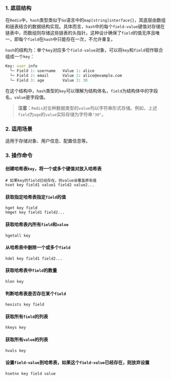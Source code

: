 ### 1. 底层结构

在`Redis`中，`hash`类型类似于`Go`语言中的`map[string]interface{}`，其底层由数组和链表结合的数据结构实现。具体而言，`hash`中的每个`field-value`键值对存储在链表中，而数组则存储这些链表的头指针。这种设计确保了`field`的值无序且唯一，即每个`field`在`hash`中只能存在一次，不允许重复。

`hash`的结构为：单个`key`对应多个`field-value`对象，可以将`key`和`field`视作联合组成一个`key`：

```mathematica
Key: user_info
  └─ Field 1: username   Value 1: alice
  └─ Field 2: email      Value 2: alice@example.com
  └─ Field 3: age        Value 3: 30
```

在这个结构中，`hash`类型的`key`可以理解为结构体名，`field`为结构体中的字段名，`value`是字段值。

> **注意：**`Redis`对五种数据类型的`value`均以字符串形式存储。例如，上述`field`为`age`的`value`实际存储为字符串`"30"`。


### 2. 适用场景

适用于存储对象、用户信息、配置信息等。

### 3. 操作命令

#### 创建哈希表`key`，将一个或多个键值对放入哈希表

```shell
# 如果key的field已经存在，则value会覆盖原有值
hset key field1 value1 field2 value2...
```

#### 获取指定哈希表指定`field`的值

```shell
hget key field
hmget key field1 field2...
```

#### 获取哈希表内所有`field`和`value`

```shell
hgetall key
```

#### 从哈希表中删除一个或多个`field`

```shell
hdel key field1 field2...
```

#### 获取哈希表中`field`的数量

```shell
hlen key
```

#### 判断哈希表是否存在某个`field`

```shell
hexists key field
```

#### 获取所有`field`的列表

```shell
hkeys key
```

#### 获取所有`value`的列表

```shell
hvals key
```

#### 设置`field-value`到哈希表，如果这个`field-value`已经存在，则放弃设置

```shell
hsetnx key field value
```

